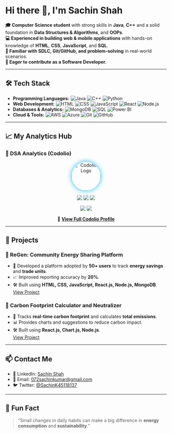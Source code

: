 

<!-- Header Section -->
# Hi there 👋, I'm Sachin Shah


**🎓 Computer Science student** with strong skills in **Java**, **C++** and a solid foundation in **Data Structures & Algorithms**, and **OOPs**.  
**💻 Experienced in building web & mobile applications** with hands-on knowledge of **HTML**, **CSS**, **JavaScript**, and **SQL**.  
**🔧 Familiar with SDLC, Git/GitHub, and problem-solving** in real-world scenarios.  
**🚀 Eager to contribute as a Software Developer.**

---

## 🛠️ Tech Stack

- **Programming Languages:** ![Java](https://img.shields.io/badge/Java-007396?style=for-the-badge&logo=java&logoColor=white) ![C++](https://img.shields.io/badge/C++-00599C?style=for-the-badge&logo=c%2B%2B&logoColor=white) ![Python](https://img.shields.io/badge/Python-3776AB?style=for-the-badge&logo=python&logoColor=white)
- **Web Development:** ![HTML](https://img.shields.io/badge/HTML5-E34F26?style=for-the-badge&logo=html5&logoColor=white) ![CSS](https://img.shields.io/badge/CSS3-1572B6?style=for-the-badge&logo=css3&logoColor=white) ![JavaScript](https://img.shields.io/badge/JavaScript-F7DF1E?style=for-the-badge&logo=javascript&logoColor=black) ![React](https://img.shields.io/badge/React-61DAFB?style=for-the-badge&logo=react&logoColor=black) ![Node.js](https://img.shields.io/badge/Node.js-339933?style=for-the-badge&logo=nodedotjs&logoColor=white)
- **Databases & Analytics:** ![MongoDB](https://img.shields.io/badge/MongoDB-47A248?style=for-the-badge&logo=mongodb&logoColor=white) ![SQL](https://img.shields.io/badge/SQL-00758F?style=for-the-badge&logo=sql&logoColor=white) ![Power BI](https://img.shields.io/badge/Power%20BI-F2C811?style=for-the-badge&logo=power-bi&logoColor=black)
- **Cloud & Tools:** ![AWS](https://img.shields.io/badge/AWS-232F3E?style=for-the-badge&logo=amazon-aws&logoColor=white) ![Azure](https://img.shields.io/badge/Microsoft_Azure-0089D6?style=for-the-badge&logo=microsoft-azure&logoColor=white) ![Git](https://img.shields.io/badge/Git-F05032?style=for-the-badge&logo=git&logoColor=white) ![GitHub](https://img.shields.io/badge/GitHub-181717?style=for-the-badge&logo=github&logoColor=white)

---

## 📈 My Analytics Hub

### 🧩 DSA Analytics (Codolio)

<p align="center"> <img src="https://cdn-icons-png.flaticon.com/512/4712/4712109.png" width="90" style="border-radius:50%; box-shadow:0 0 15px #00BFFF;" alt="Codolio Logo"/> </p> <p align="center"> <img src="https://img.shields.io/static/v1?label=Total%20Questions&message=1125&color=007ACC&style=for-the-badge&logo=leetcode&logoColor=white" /> <img src="https://img.shields.io/static/v1?label=Active%20Days&message=418&color=8A2BE2&style=for-the-badge&logo=calendar&logoColor=white" /> <img src="https://img.shields.io/static/v1?label=Current%20Streak🔥&message=385%20Days&color=F75C7E&style=for-the-badge" /> </p> <p align="center"> <img src="https://img.shields.io/static/v1?label=Consistency&message=384--Day%20Streak&color=blueviolet&style=for-the-badge&logo=firefox" /> <img src="https://img.shields.io/static/v1?label=Coding%20Heatmap&message=🔥%20Ongoing&color=1a1b27&style=for-the-badge" /> </p> <p align="center"> 🔗 <a href="https://codolio.com/profile/07_sachin" target="_blank"><b>View Full Codolio Profile</b></a> </p>







---

## 🚀 Projects

### 🔹 ReGen: Community Energy Sharing Platform
- 🌟 Developed a platform adopted by **50+ users** to track **energy savings** and **trade units**.
- 📈 Improved reporting accuracy by **20%**.
- 🛠️ Built using **HTML, CSS, JavaScript, React.js, Node.js, MongoDB**.  
[View Project](https://github.com/sachin11063/ReGen.git)

### 🔹 Carbon Footprint Calculator and Neutralizer
- 🌱 Tracks **real-time carbon footprint** and calculates **total emissions**.
- 📊 Provides charts and suggestions to reduce carbon impact.
- 🛠️ Built using **React.js, Chart.js, Node.js**.  
[View Project](https://github.com/sachin11063/Carbon-Footprint-Calculator-and-Neutralizer.git)

---

## 📫 Contact Me
- 🔗 LinkedIn: [Sachin Shah](https://www.linkedin.com/in/sachin-kumar-663690263/)
- 📧 Email: 072sachinkumar@gmail.com
- 🐦 Twitter: [@SachinK45118137](https://x.com/SachinK45118137)

---

## 🌱 Fun Fact
> “Small changes in daily habits can make a big difference in **energy consumption** and **sustainability**.”

